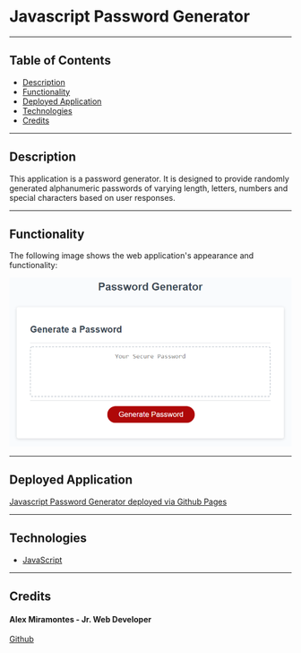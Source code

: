 # Javascript Password Generator

---

## Table of Contents 

- [Description](#description)
- [Functionality](#functionality)
- [Deployed Application](#deployed-application)
- [Technologies](#technologies)
- [Credits](#credits)

---

## Description

This application is a password generator. It is designed to provide randomly generated alphanumeric passwords of varying length, letters, numbers and special characters based on user responses. 

---

## Functionality

The following image shows the web application's appearance and functionality:

![The Password Generator application displays a red button to "Generate Password".](./assets/03-javascript-homework-demo.png)

---

## Deployed Application

[Javascript Password Generator deployed via Github Pages](https://amiramonte.github.io/javascript-password-generator/)

---

## Technologies

- [JavaScript](https://www.javascript.com/)

---


## Credits

#### Alex Miramontes - Jr. Web Developer
[Github](https://github.com/amiramonte)
